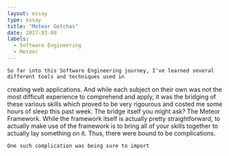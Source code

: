 ```yaml
---
layout: essay
type: essay
title: "Meteor Gotchas"
date: 2017-03-09
labels:
  - Software Engineering
  - Meteor
---
```


	So far into this Software Engineering journey, I've learned several different tools and techniques used in 
creating web applications. And while each subject on their own was not the most difficult experience to 
comprehend and apply, it was the bridging of these various skills which proved to be very rigourous and costed me
some hours of sleep this past week. The bridge itself you might ask? The Meteor Framework. While the framework 
itself is actually pretty straightforward, to actually make use of the framework is to bring all of your skills
together to actually lay something on it. Thus, there were bound to be complications. 

	One such complication was being sure to import 